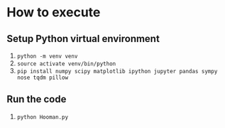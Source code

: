 # How to execute

## Setup Python virtual environment

1.  `python -m venv venv`
2.	`source activate venv/bin/python`
3.	`pip install numpy scipy matplotlib ipython jupyter pandas sympy nose tqdm pillow`

## Run the code

1. `python Hooman.py`
